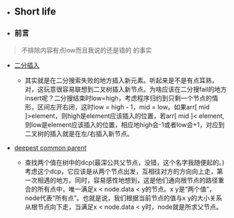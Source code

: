 - ## Short life

- ### 前言
>
> 不排除内容有点low而且我说的还是错的 的事实
>

- [二分插入](binary_insert.py)
    - 其实就是在二分搜索失败的地方插入新元素。听起来是不是有点耳熟，对，这玩意很容易联想到二叉树插入新节点。为啥应该在二分搜fail的地方insert呢？二分搜结束时low=high，考虑程序归约到只剩一个节点的情形，区间左开右闭，这时low = high - 1，mid = low。如果arr[ mid ]>element，则high是element应该插入的位置，若arr[ mid ]< element,则low是element应该插入的位置，相应地high会-1或者low会+1，对应到二叉树的插入就是在左/右插入新节点。

- [deepest common parent](tree/bst/dcp.py)
    - 查找两个值在树中的dcp(最深公共父节点，没错，这个名字我随便起的。)考虑这个dcp，它应该是从两个节点出发，互相往对方的方向向上走，第一次相遇的地方。同时，容易感性地想到，这是他们通向根节点的路径重合的所有点中，唯一满足x < node.data < y的节点。x y是“两个值”，node代表“所有点”。也就是说，我们根据当前节点的值与x y的大小关系从根节点向下走，当满足x < node.data < y时，node就是所求父节点。
